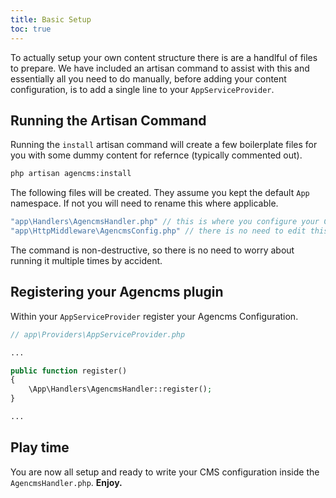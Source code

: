 ```yaml
---
title: Basic Setup
toc: true
---
```

To actually setup your own content structure there is are a handlful of files to prepare. We have included an artisan command to assist with this and essentially all you need to do manually, before adding your content configuration, is to add a single line to your `AppServiceProvider`.

## Running the Artisan Command

Running the `install` artisan command will create a few boilerplate files for you with some dummy content for refernce (typically commented out).

```sh
php artisan agencms:install
```

The following files will be created. They assume you kept the default `App` namespace. If not you will need to rename this where applicable.

```php
"app\Handlers\AgencmsHandler.php" // this is where you configure your CMS
"app\HttpMiddleware\AgencmsConfig.php" // there is no need to edit this file
```

The command is non-destructive, so there is no need to worry about running it multiple times by accident.

## Registering your Agencms plugin

Within your `AppServiceProvider` register your Agencms Configuration.

```php
// app\Providers\AppServiceProvider.php

...

public function register()
{
    \App\Handlers\AgencmsHandler::register();
}

...
```

## Play time

You are now all setup and ready to write your CMS configuration inside the `AgencmsHandler.php`. **Enjoy.**
